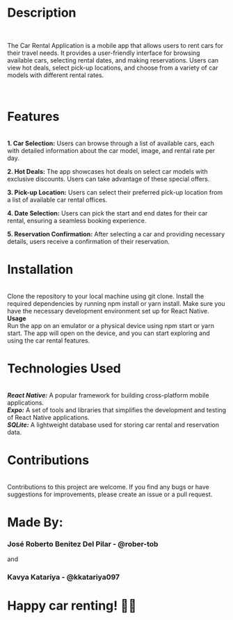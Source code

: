 <h1>Description</h1>
<br>
<p>The Car Rental Application is a mobile app that allows users to rent cars for their travel needs. It provides a user-friendly interface for browsing available cars, selecting rental dates, and making reservations. Users can view hot deals, select pick-up locations, and choose from a variety of car models with different rental rates.</p>
<br>
<h1>Features</h1>
<br>
<b>1. Car Selection:</b> Users can browse through a list of available cars, each with detailed information about the car model, image, and rental rate per day.

<b>2. Hot Deals:</b> The app showcases hot deals on select car models with exclusive discounts. Users can take advantage of these special offers.

<b>3. Pick-up Location:</b> Users can select their preferred pick-up location from a list of available car rental offices.

<b>4. Date Selection:</b> Users can pick the start and end dates for their car rental, ensuring a seamless booking experience.

<b>5. Reservation Confirmation:</b> After selecting a car and providing necessary details, users receive a confirmation of their reservation.
<br>
<h1>Installation</h1>
<br>
Clone the repository to your local machine using git clone.
Install the required dependencies by running npm install or yarn install.
Make sure you have the necessary development environment set up for React Native.
<b>Usage</b>
<br>
Run the app on an emulator or a physical device using npm start or yarn start.
The app will open on the device, and you can start exploring and using the car rental features.
<br>
<h1>Technologies Used</h1>
<br>
<i><b>React Native:</b></i> A popular framework for building cross-platform mobile applications.<br>
<i><b>Expo:</b></i> A set of tools and libraries that simplifies the development and testing of React Native applications.<br>
<i><b>SQLite:</b></i> A lightweight database used for storing car rental and reservation data.<br>
<h1>Contributions</h1>
<br>
Contributions to this project are welcome. If you find any bugs or have suggestions for improvements, please create an issue or a pull request.
<br>
<h1>Made By: </h1>
<h3> José Roberto Benitez Del Pilar - @rober-tob </h3> and <h3> Kavya Katariya - @kkatariya097</h3>
<h1>Happy car renting! 🚗💨<h1>
